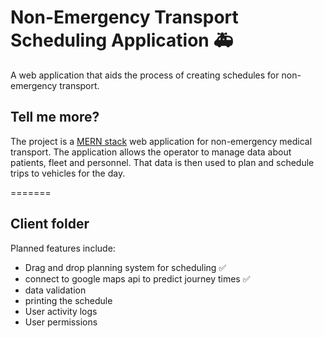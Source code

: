 # Non-Emergency Transport Scheduling Application :ambulance:

A web application that aids the process of creating schedules for non-emergency transport.

## Tell me more?

The project is a [MERN stack](https://blog.hyperiondev.com/index.php/2018/09/10/everything-need-know-mern-stack/) web application for non-emergency medical transport. The application allows the operator to manage data about patients, fleet and personnel. That data is then used to plan and schedule trips to vehicles for the day. 

=======
## Client folder

Planned features include:
- Drag and drop planning system for scheduling :white_check_mark:
- connect to google maps api to predict journey times :white_check_mark:
- data validation
- printing the schedule 
- User activity logs
- User permissions
